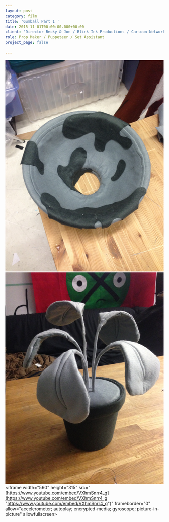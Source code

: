 ```yaml
---
layout: post
category: film
title: 'Gumball Part 1 '
date: 2015-11-01T00:00:00.000+00:00
client: 'Director Becky & Joe / Blink Ink Productions / Cartoon Network '
role: Prop Maker / Puppeteer / Set Assistant
project_page: false

---
```

![](/uploads/IMG_8441.jpg)![](/uploads/IMG_8450.jpg)<iframe width="560" height="315" src="[https://www.youtube.com/embed/VXhmSnrr4_g](https://www.youtube.com/embed/VXhmSnrr4_g "https://www.youtube.com/embed/VXhmSnrr4_g")" frameborder="0" allow="accelerometer; autoplay; encrypted-media; gyroscope; picture-in-picture" allowfullscreen></iframe>